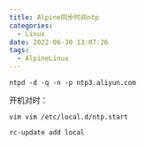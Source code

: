 ```yaml
---
title: Alpine同步时间ntp
categories:
  - Linux
date: 2022-06-30 13:07:26
tags:
  - AlpineLinux
---
```



```shell
ntpd -d -q -n -p ntp3.aliyun.com
```

开机对时：
```shell
vim vim /etc/local.d/ntp.start

rc-update add local
```